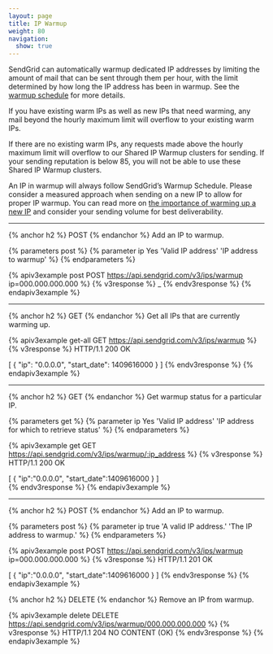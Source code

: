 ```yaml
---
layout: page
title: IP Warmup
weight: 80
navigation:
  show: true
---
```


SendGrid can automatically warmup dedicated IP addresses by limiting the amount
of mail that can be sent through them per hour, with the limit determined by how long the IP address has been in warmup. See the [warmup schedule]({{root_url}}/API_Reference/Web_API_v3/IP_Management/ip_warmup_schedule.html) for more details.

If you have existing warm IPs as well as new IPs that need warming, any mail beyond the hourly maximum limit will overflow to your existing warm IPs.

If there are no existing warm IPs, any requests made above the hourly maximum limit will overflow to our Shared IP Warmup clusters for sending. If your sending reputation is below 85, you will not be able to use these Shared IP Warmup clusters. 

An IP in warmup will always follow SendGrid’s Warmup Schedule. Please consider a measured approach when sending on a new IP to allow for proper IP warmup. You can read more on [the importance of warming up a new IP]({{root_url}}/User_Guide/Setting_Up_Your_Server/warming_up.html) and consider your sending volume for best deliverability.

* * * * *

{% anchor h2 %}
POST
{% endanchor %}
Add an IP to warmup.

{% parameters post %}
  {% parameter ip Yes 'Valid IP address' 'IP address to warmup' %}
{% endparameters %}

{% apiv3example post POST https://api.sendgrid.com/v3/ips/warmup ip=000.000.000.000 %}
{% v3response %}
_
{% endv3response %}
{% endapiv3example %}

* * * * *

{% anchor h2 %}
GET
{% endanchor %}
Get all IPs that are currently warming up.

{% apiv3example get-all GET https://api.sendgrid.com/v3/ips/warmup %}
  {% v3response %}
HTTP/1.1 200 OK

[
  {
    "ip": "0.0.0.0",
    "start_date": 1409616000
  }
]
  {% endv3response %}
{% endapiv3example %}

* * * * *

{% anchor h2 %}
GET
{% endanchor %}
Get warmup status for a particular IP.

{% parameters get %}
  {% parameter ip Yes 'Valid IP address' 'IP address for which to retrieve status' %}
{% endparameters %}

{% apiv3example get GET https://api.sendgrid.com/v3/ips/warmup/:ip_address %}
  {% v3response %}
HTTP/1.1 200 OK

[
  {
    "ip":"0.0.0.0",
    "start_date":1409616000
  }
]  
{% endv3response %}
{% endapiv3example %}

* * * * * 

{% anchor h2 %}
POST
{% endanchor %}
Add an IP to warmup.

{% parameters post %}
  {% parameter ip true 'A valid IP address.' 'The IP address to warmup.' %}
{% endparameters %}

{% apiv3example post POST https://api.sendgrid.com/v3/ips/warmup ip=000.000.000.000 %}
{% v3response %}
HTTP/1.1 201 OK

[
  {
    "ip":"0.0.0.0",
    "start_date":1409616000
  }
]
{% endv3response %}
{% endapiv3example %}

{% anchor h2 %}
DELETE
{% endanchor %}
Remove an IP from warmup.

{% apiv3example delete DELETE https://api.sendgrid.com/v3/ips/warmup/000.000.000.000 %}
{% v3response %}
HTTP/1.1 204 NO CONTENT (OK)
{% endv3response %}
{% endapiv3example %} 
